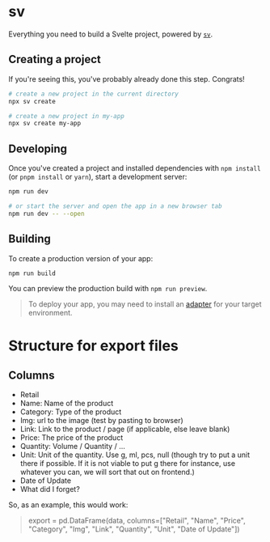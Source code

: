 # sv

Everything you need to build a Svelte project, powered by [`sv`](https://github.com/sveltejs/cli).

## Creating a project

If you're seeing this, you've probably already done this step. Congrats!

```bash
# create a new project in the current directory
npx sv create

# create a new project in my-app
npx sv create my-app
```

## Developing

Once you've created a project and installed dependencies with `npm install` (or `pnpm install` or `yarn`), start a development server:

```bash
npm run dev

# or start the server and open the app in a new browser tab
npm run dev -- --open
```

## Building

To create a production version of your app:

```bash
npm run build
```

You can preview the production build with `npm run preview`.

> To deploy your app, you may need to install an [adapter](https://svelte.dev/docs/kit/adapters) for your target environment.

# Structure for export files

## Columns

- Retail
- Name: Name of the product
- Category: Type of the product
- Img: url to the image (test by pasting to browser)
- Link: Link to the product / page (if applicable, else leave blank)
- Price: The price of the product
- Quantity: Volume / Quantity / ...
- Unit: Unit of the quantity. Use g, ml, pcs, null (though try to put a unit there if possible. If it is not viable to put g there for instance, use whatever you can, we will sort that out on frontend.)
- Date of Update
- What did I forget?

So, as an example, this would work:
> 	export = pd.DataFrame(data, columns=["Retail", "Name", "Price", "Category", "Img", "Link", "Quantity", "Unit", "Date of Update"])
